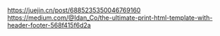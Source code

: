 https://juejin.cn/post/6885235350046769160
https://medium.com/@Idan_Co/the-ultimate-print-html-template-with-header-footer-568f415f6d2a
